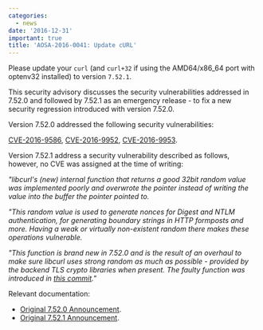 ```yaml
---
categories:
  - news
date: '2016-12-31'
important: true
title: 'AOSA-2016-0041: Update cURL'
---
```



Please update your `curl` (and `curl+32` if using the AMD64/x86_64 port with optenv32 installed) to version `7.52.1`.

This security advisory discusses the security vulnerabilities addressed in 7.52.0 and followed by 7.52.1 as an emergency release - to fix a new security regression introduced with version 7.52.0.

Version 7.52.0 addressed the following security vulnerabilities:

[CVE-2016-9586](https://cve.mitre.org/cgi-bin/cvename.cgi?name=CVE-2016-9586), [CVE-2016-9952](https://cve.mitre.org/cgi-bin/cvename.cgi?name=CVE-2016-9952), [CVE-2016-9953](https://cve.mitre.org/cgi-bin/cvename.cgi?name=CVE-2016-9953).

Version 7.52.1 address a security vulnerability described as follows, however, no CVE was assigned at the time of writing:

*"libcurl's (new) internal function that returns a good 32bit random value was
implemented poorly and overwrote the pointer instead of writing the value into
the buffer the pointer pointed to.*

*"This random value is used to generate nonces for Digest and NTLM
authentication, for generating boundary strings in HTTP formposts and
more. Having a weak or virtually non-existent random there makes these
operations vulnerable.*

*"This function is brand new in 7.52.0 and is the result of an overhaul to make
sure libcurl uses strong random as much as possible - provided by the backend
TLS crypto libraries when present. The faulty function was introduced in [this
commit](https://github.com/curl/curl/commit/f682156a4fc6c43fb)."*

Relevant documentation:

- [Original 7.52.0 Announcement](https://curl.haxx.se/changes.html#7_52_0).
- [Original 7.52.1 Announcement](https://curl.haxx.se/changes.html#7_52_1).